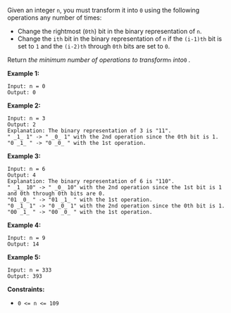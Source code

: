 Given an integer `n`, you must transform it into `0` using the following
operations any number of times:

  * Change the rightmost (`0th`) bit in the binary representation of `n`.
  * Change the `ith` bit in the binary representation of `n` if the `(i-1)th` bit is set to `1` and the `(i-2)th` through `0th` bits are set to `0`.

Return _the minimum number of operations to transform_`n` _into_`0` _._



**Example 1:**

    
    
    Input: n = 0
    Output: 0
    

**Example 2:**

    
    
    Input: n = 3
    Output: 2
    Explanation: The binary representation of 3 is "11".
    " _1_ 1" -> " _0_ 1" with the 2nd operation since the 0th bit is 1.
    "0 _1_ " -> "0 _0_ " with the 1st operation.
    

**Example 3:**

    
    
    Input: n = 6
    Output: 4
    Explanation: The binary representation of 6 is "110".
    " _1_ 10" -> " _0_ 10" with the 2nd operation since the 1st bit is 1 and 0th through 0th bits are 0.
    "01 _0_ " -> "01 _1_ " with the 1st operation.
    "0 _1_ 1" -> "0 _0_ 1" with the 2nd operation since the 0th bit is 1.
    "00 _1_ " -> "00 _0_ " with the 1st operation.
    

**Example 4:**

    
    
    Input: n = 9
    Output: 14
    

**Example 5:**

    
    
    Input: n = 333
    Output: 393
    



**Constraints:**

  * `0 <= n <= 109`

